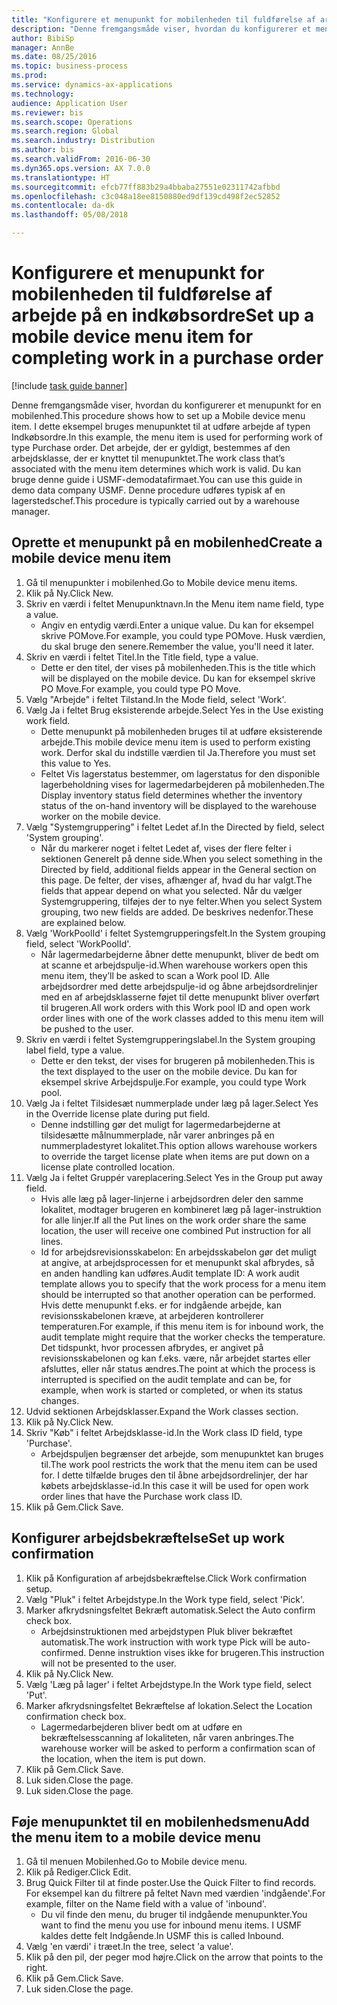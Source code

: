 ```yaml
--- 
title: "Konfigurere et menupunkt for mobilenheden til fuldførelse af arbejde på en indkøbsordre"
description: "Denne fremgangsmåde viser, hvordan du konfigurerer et menupunkt for en mobilenhed."
author: BibiSp
manager: AnnBe
ms.date: 08/25/2016
ms.topic: business-process
ms.prod: 
ms.service: dynamics-ax-applications
ms.technology: 
audience: Application User
ms.reviewer: bis
ms.search.scope: Operations
ms.search.region: Global
ms.search.industry: Distribution
ms.author: bis
ms.search.validFrom: 2016-06-30
ms.dyn365.ops.version: AX 7.0.0
ms.translationtype: HT
ms.sourcegitcommit: efcb77ff883b29a4bbaba27551e02311742afbbd
ms.openlocfilehash: c3c048a18ee8150880ed9df139cd498f2ec52852
ms.contentlocale: da-dk
ms.lasthandoff: 05/08/2018

---
```

# <a name="set-up-a-mobile-device-menu-item-for-completing-work-in-a-purchase-order"></a><span data-ttu-id="118e6-103">Konfigurere et menupunkt for mobilenheden til fuldførelse af arbejde på en indkøbsordre</span><span class="sxs-lookup"><span data-stu-id="118e6-103">Set up a mobile device menu item for completing work in a purchase order</span></span>

[!include [task guide banner](../../includes/task-guide-banner.md)]

<span data-ttu-id="118e6-104">Denne fremgangsmåde viser, hvordan du konfigurerer et menupunkt for en mobilenhed.</span><span class="sxs-lookup"><span data-stu-id="118e6-104">This procedure shows how to set up a Mobile device menu item.</span></span> <span data-ttu-id="118e6-105">I dette eksempel bruges menupunktet til at udføre arbejde af typen Indkøbsordre.</span><span class="sxs-lookup"><span data-stu-id="118e6-105">In this example, the menu item is used for performing work of type Purchase order.</span></span> <span data-ttu-id="118e6-106">Det arbejde, der er gyldigt, bestemmes af den arbejdsklasse, der er knyttet til menupunktet.</span><span class="sxs-lookup"><span data-stu-id="118e6-106">The work class that’s associated with the menu item determines which work is valid.</span></span> <span data-ttu-id="118e6-107">Du kan bruge denne guide i USMF-demodatafirmaet.</span><span class="sxs-lookup"><span data-stu-id="118e6-107">You can use this guide in demo data company USMF.</span></span> <span data-ttu-id="118e6-108">Denne procedure udføres typisk af en lagerstedschef.</span><span class="sxs-lookup"><span data-stu-id="118e6-108">This procedure is typically carried out by a warehouse manager.</span></span>


## <a name="create-a-mobile-device-menu-item"></a><span data-ttu-id="118e6-109">Oprette et menupunkt på en mobilenhed</span><span class="sxs-lookup"><span data-stu-id="118e6-109">Create a mobile device menu item</span></span>
1. <span data-ttu-id="118e6-110">Gå til menupunkter i mobilenhed.</span><span class="sxs-lookup"><span data-stu-id="118e6-110">Go to Mobile device menu items.</span></span>
2. <span data-ttu-id="118e6-111">Klik på Ny.</span><span class="sxs-lookup"><span data-stu-id="118e6-111">Click New.</span></span>
3. <span data-ttu-id="118e6-112">Skriv en værdi i feltet Menupunktnavn.</span><span class="sxs-lookup"><span data-stu-id="118e6-112">In the Menu item name field, type a value.</span></span>
    * <span data-ttu-id="118e6-113">Angiv en entydig værdi.</span><span class="sxs-lookup"><span data-stu-id="118e6-113">Enter a unique value.</span></span> <span data-ttu-id="118e6-114">Du kan for eksempel skrive POMove.</span><span class="sxs-lookup"><span data-stu-id="118e6-114">For example, you could type POMove.</span></span> <span data-ttu-id="118e6-115">Husk værdien, du skal bruge den senere.</span><span class="sxs-lookup"><span data-stu-id="118e6-115">Remember the value, you'll need it later.</span></span>  
4. <span data-ttu-id="118e6-116">Skriv en værdi i feltet Titel.</span><span class="sxs-lookup"><span data-stu-id="118e6-116">In the Title field, type a value.</span></span>
    * <span data-ttu-id="118e6-117">Dette er den titel, der vises på mobilenheden.</span><span class="sxs-lookup"><span data-stu-id="118e6-117">This is the title which will be displayed on the mobile device.</span></span> <span data-ttu-id="118e6-118">Du kan for eksempel skrive PO Move.</span><span class="sxs-lookup"><span data-stu-id="118e6-118">For example, you could type PO Move.</span></span>  
5. <span data-ttu-id="118e6-119">Vælg "Arbejde" i feltet Tilstand.</span><span class="sxs-lookup"><span data-stu-id="118e6-119">In the Mode field, select 'Work'.</span></span>
6. <span data-ttu-id="118e6-120">Vælg Ja i feltet Brug eksisterende arbejde.</span><span class="sxs-lookup"><span data-stu-id="118e6-120">Select Yes in the Use existing work field.</span></span>
    * <span data-ttu-id="118e6-121">Dette menupunkt på mobilenheden bruges til at udføre eksisterende arbejde.</span><span class="sxs-lookup"><span data-stu-id="118e6-121">This mobile device menu item is used to perform existing work.</span></span> <span data-ttu-id="118e6-122">Derfor skal du indstille værdien til Ja.</span><span class="sxs-lookup"><span data-stu-id="118e6-122">Therefore you must set this value to Yes.</span></span>  
    * <span data-ttu-id="118e6-123">Feltet Vis lagerstatus bestemmer, om lagerstatus for den disponible lagerbeholdning vises for lagermedarbejderen på mobilenheden.</span><span class="sxs-lookup"><span data-stu-id="118e6-123">The Display inventory status field determines whether the inventory status of the on-hand inventory will be displayed to the warehouse worker on the mobile device.</span></span>  
7. <span data-ttu-id="118e6-124">Vælg "Systemgruppering" i feltet Ledet af.</span><span class="sxs-lookup"><span data-stu-id="118e6-124">In the Directed by field, select 'System grouping'.</span></span>
    * <span data-ttu-id="118e6-125">Når du markerer noget i feltet Ledet af, vises der flere felter i sektionen Generelt på denne side.</span><span class="sxs-lookup"><span data-stu-id="118e6-125">When you select something in the Directed by field, additional fields appear in the General section on this page.</span></span> <span data-ttu-id="118e6-126">De felter, der vises, afhænger af, hvad du har valgt.</span><span class="sxs-lookup"><span data-stu-id="118e6-126">The fields that appear depend on what you selected.</span></span> <span data-ttu-id="118e6-127">Når du vælger Systemgruppering, tilføjes der to nye felter.</span><span class="sxs-lookup"><span data-stu-id="118e6-127">When you select System grouping, two new fields are added.</span></span> <span data-ttu-id="118e6-128">De beskrives nedenfor.</span><span class="sxs-lookup"><span data-stu-id="118e6-128">These are explained below.</span></span>  
8. <span data-ttu-id="118e6-129">Vælg 'WorkPoolId' i feltet Systemgrupperingsfelt.</span><span class="sxs-lookup"><span data-stu-id="118e6-129">In the System grouping field, select 'WorkPoolId'.</span></span>
    * <span data-ttu-id="118e6-130">Når lagermedarbejderne åbner dette menupunkt, bliver de bedt om at scanne et arbejdspulje-id.</span><span class="sxs-lookup"><span data-stu-id="118e6-130">When warehouse workers open this menu item, they’ll be asked to scan a Work pool ID.</span></span> <span data-ttu-id="118e6-131">Alle arbejdsordrer med dette arbejdspulje-id og åbne arbejdsordrelinjer med en af arbejdsklasserne føjet til dette menupunkt bliver overført til brugeren.</span><span class="sxs-lookup"><span data-stu-id="118e6-131">All work orders with this Work pool ID and open work order lines with one of the work classes added to this menu item will be pushed to the user.</span></span>  
9. <span data-ttu-id="118e6-132">Skriv en værdi i feltet Systemgrupperingslabel.</span><span class="sxs-lookup"><span data-stu-id="118e6-132">In the System grouping label field, type a value.</span></span>
    * <span data-ttu-id="118e6-133">Dette er den tekst, der vises for brugeren på mobilenheden.</span><span class="sxs-lookup"><span data-stu-id="118e6-133">This is the text displayed to the user on the mobile device.</span></span> <span data-ttu-id="118e6-134">Du kan for eksempel skrive Arbejdspulje.</span><span class="sxs-lookup"><span data-stu-id="118e6-134">For example, you could type Work pool.</span></span>  
10. <span data-ttu-id="118e6-135">Vælg Ja i feltet Tilsidesæt nummerplade under læg på lager.</span><span class="sxs-lookup"><span data-stu-id="118e6-135">Select Yes in the Override license plate during put field.</span></span>
    * <span data-ttu-id="118e6-136">Denne indstilling gør det muligt for lagermedarbejderne at tilsidesætte målnummerplade, når varer anbringes på en nummerpladestyret lokalitet.</span><span class="sxs-lookup"><span data-stu-id="118e6-136">This option allows warehouse workers to override the target license plate when items are put down on a license plate controlled location.</span></span>  
11. <span data-ttu-id="118e6-137">Vælg Ja i feltet Gruppér vareplacering.</span><span class="sxs-lookup"><span data-stu-id="118e6-137">Select Yes in the Group put away field.</span></span>
    * <span data-ttu-id="118e6-138">Hvis alle læg på lager-linjerne i arbejdsordren deler den samme lokalitet, modtager brugeren en kombineret læg på lager-instruktion for alle linjer.</span><span class="sxs-lookup"><span data-stu-id="118e6-138">If all the Put lines on the work order share the same location, the user will receive one combined Put instruction for all lines.</span></span>  
    * <span data-ttu-id="118e6-139">Id for arbejdsrevisionsskabelon: En arbejdsskabelon gør det muligt at angive, at arbejdsprocessen for et menupunkt skal afbrydes, så en anden handling kan udføres.</span><span class="sxs-lookup"><span data-stu-id="118e6-139">Audit template ID: A work audit template allows you to specify that the work process for a menu item should be interrupted so that another operation can be performed.</span></span> <span data-ttu-id="118e6-140">Hvis dette menupunkt f.eks. er for indgående arbejde, kan revisionsskabelonen kræve, at arbejderen kontrollerer temperaturen.</span><span class="sxs-lookup"><span data-stu-id="118e6-140">For example, if this menu item is for inbound work, the audit template might require that the worker checks the temperature.</span></span> <span data-ttu-id="118e6-141">Det tidspunkt, hvor processen afbrydes, er angivet på revisionsskabelonen og kan f.eks. være, når arbejdet startes eller afsluttes, eller når status ændres.</span><span class="sxs-lookup"><span data-stu-id="118e6-141">The point at which the process is interrupted is specified on the audit template and can be, for example, when work is started or completed, or when its status changes.</span></span>  
12. <span data-ttu-id="118e6-142">Udvid sektionen Arbejdsklasser.</span><span class="sxs-lookup"><span data-stu-id="118e6-142">Expand the Work classes section.</span></span>
13. <span data-ttu-id="118e6-143">Klik på Ny.</span><span class="sxs-lookup"><span data-stu-id="118e6-143">Click New.</span></span>
14. <span data-ttu-id="118e6-144">Skriv "Køb" i feltet Arbejdsklasse-id.</span><span class="sxs-lookup"><span data-stu-id="118e6-144">In the Work class ID field, type 'Purchase'.</span></span>
    * <span data-ttu-id="118e6-145">Arbejdspuljen begrænser det arbejde, som menupunktet kan bruges til.</span><span class="sxs-lookup"><span data-stu-id="118e6-145">The work pool restricts the work that the menu item can be used for.</span></span> <span data-ttu-id="118e6-146">I dette tilfælde bruges den til åbne arbejdsordrelinjer, der har købets arbejdsklasse-id.</span><span class="sxs-lookup"><span data-stu-id="118e6-146">In this case it will be used for open work order lines that have the Purchase work class ID.</span></span>  
15. <span data-ttu-id="118e6-147">Klik på Gem.</span><span class="sxs-lookup"><span data-stu-id="118e6-147">Click Save.</span></span>

## <a name="set-up-work-confirmation"></a><span data-ttu-id="118e6-148">Konfigurer arbejdsbekræftelse</span><span class="sxs-lookup"><span data-stu-id="118e6-148">Set up work confirmation</span></span>
1. <span data-ttu-id="118e6-149">Klik på Konfiguration af arbejdsbekræftelse.</span><span class="sxs-lookup"><span data-stu-id="118e6-149">Click Work confirmation setup.</span></span>
2. <span data-ttu-id="118e6-150">Vælg "Pluk" i feltet Arbejdstype.</span><span class="sxs-lookup"><span data-stu-id="118e6-150">In the Work type field, select 'Pick'.</span></span>
3. <span data-ttu-id="118e6-151">Marker afkrydsningsfeltet Bekræft automatisk.</span><span class="sxs-lookup"><span data-stu-id="118e6-151">Select the Auto confirm check box.</span></span>
    * <span data-ttu-id="118e6-152">Arbejdsinstruktionen med arbejdstypen Pluk bliver bekræftet automatisk.</span><span class="sxs-lookup"><span data-stu-id="118e6-152">The work instruction with work type Pick will be auto-confirmed.</span></span> <span data-ttu-id="118e6-153">Denne instruktion vises ikke for brugeren.</span><span class="sxs-lookup"><span data-stu-id="118e6-153">This instruction will not be presented to the user.</span></span>  
4. <span data-ttu-id="118e6-154">Klik på Ny.</span><span class="sxs-lookup"><span data-stu-id="118e6-154">Click New.</span></span>
5. <span data-ttu-id="118e6-155">Vælg 'Læg på lager' i feltet Arbejdstype.</span><span class="sxs-lookup"><span data-stu-id="118e6-155">In the Work type field, select 'Put'.</span></span>
6. <span data-ttu-id="118e6-156">Marker afkrydsningsfeltet Bekræftelse af lokation.</span><span class="sxs-lookup"><span data-stu-id="118e6-156">Select the Location confirmation check box.</span></span>
    * <span data-ttu-id="118e6-157">Lagermedarbejderen bliver bedt om at udføre en bekræftelsesscanning af lokaliteten, når varen anbringes.</span><span class="sxs-lookup"><span data-stu-id="118e6-157">The warehouse worker will be asked to perform a confirmation scan of the location, when the item is put down.</span></span>  
7. <span data-ttu-id="118e6-158">Klik på Gem.</span><span class="sxs-lookup"><span data-stu-id="118e6-158">Click Save.</span></span>
8. <span data-ttu-id="118e6-159">Luk siden.</span><span class="sxs-lookup"><span data-stu-id="118e6-159">Close the page.</span></span>
9. <span data-ttu-id="118e6-160">Luk siden.</span><span class="sxs-lookup"><span data-stu-id="118e6-160">Close the page.</span></span>

## <a name="add-the-menu-item-to-a-mobile-device-menu"></a><span data-ttu-id="118e6-161">Føje menupunktet til en mobilenhedsmenu</span><span class="sxs-lookup"><span data-stu-id="118e6-161">Add the menu item to a mobile device menu</span></span>
1. <span data-ttu-id="118e6-162">Gå til menuen Mobilenhed.</span><span class="sxs-lookup"><span data-stu-id="118e6-162">Go to Mobile device menu.</span></span>
2. <span data-ttu-id="118e6-163">Klik på Rediger.</span><span class="sxs-lookup"><span data-stu-id="118e6-163">Click Edit.</span></span>
3. <span data-ttu-id="118e6-164">Brug Quick Filter til at finde poster.</span><span class="sxs-lookup"><span data-stu-id="118e6-164">Use the Quick Filter to find records.</span></span> <span data-ttu-id="118e6-165">For eksempel kan du filtrere på feltet Navn med værdien 'indgående'.</span><span class="sxs-lookup"><span data-stu-id="118e6-165">For example, filter on the Name field with a value of 'inbound'.</span></span>
    * <span data-ttu-id="118e6-166">Du vil finde den menu, du bruger til indgående menupunkter.</span><span class="sxs-lookup"><span data-stu-id="118e6-166">You want to find the menu you use for inbound menu items.</span></span> <span data-ttu-id="118e6-167">I USMF kaldes dette felt Indgående.</span><span class="sxs-lookup"><span data-stu-id="118e6-167">In USMF this is called Inbound.</span></span>  
4. <span data-ttu-id="118e6-168">Vælg 'en værdi' i træet.</span><span class="sxs-lookup"><span data-stu-id="118e6-168">In the tree, select 'a value'.</span></span>
5. <span data-ttu-id="118e6-169">Klik på den pil, der peger mod højre.</span><span class="sxs-lookup"><span data-stu-id="118e6-169">Click on the arrow that points to the right.</span></span>
6. <span data-ttu-id="118e6-170">Klik på Gem.</span><span class="sxs-lookup"><span data-stu-id="118e6-170">Click Save.</span></span>
7. <span data-ttu-id="118e6-171">Luk siden.</span><span class="sxs-lookup"><span data-stu-id="118e6-171">Close the page.</span></span>


